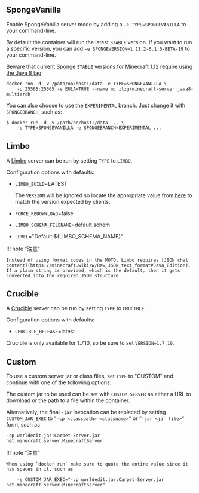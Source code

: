 
## SpongeVanilla

Enable SpongeVanilla server mode by adding a `-e TYPE=SPONGEVANILLA` to your command-line.

By default the container will run the latest `STABLE` version.
If you want to run a specific version, you can add `-e SPONGEVERSION=1.11.2-6.1.0-BETA-19` to your command-line.

Beware that current [Sponge](https://www.spongepowered.org) `STABLE` versions for Minecraft 1.12 require using [the Java 8 tag](../../versions/java.md):

``` shell
docker run -d -v /path/on/host:/data -e TYPE=SPONGEVANILLA \
    -p 25565:25565 -e EULA=TRUE --name mc itzg/minecraft-server:java8-multiarch
```

You can also choose to use the `EXPERIMENTAL` branch.
Just change it with `SPONGEBRANCH`, such as:

``` shell
$ docker run -d -v /path/on/host:/data ... \
    -e TYPE=SPONGEVANILLA -e SPONGEBRANCH=EXPERIMENTAL ...
```

## Limbo

A [Limbo](https://github.com/LOOHP/Limbo) server can be run by setting `TYPE` to `LIMBO`.

Configuration options with defaults:

- `LIMBO_BUILD`=LATEST

  The `VERSION` will be ignored so locate the appropriate value from [here](https://ci.loohpjames.com/job/Limbo/) to match the version expected by clients.

- `FORCE_REDOWNLOAD`=false
- `LIMBO_SCHEMA_FILENAME`=default.schem
- `LEVEL`="Default;${LIMBO_SCHEMA_NAME}"

!!! note "注意"

    Instead of using format codes in the MOTD, Limbo requires [JSON chat content](https://minecraft.wiki/w/Raw_JSON_text_format#Java_Edition). If a plain string is provided, which is the default, then it gets converted into the required JSON structure. 

## Crucible

A [Crucible](https://github.com/CrucibleMC/Crucible) server can be run by setting `TYPE` to `CRUCIBLE`.

Configuration options with defaults:

- `CRUCIBLE_RELEASE`=latest

Crucible is only available for 1.7.10, so be sure to set `VERSION=1.7.10`.

## Custom

To use a custom server jar or class files, set `TYPE` to "CUSTOM" and continue with one of the following options:

The custom jar to be used can be set with `CUSTOM_SERVER` as either a URL to download or the path to a file within the container.

Alternatively, the final `-jar` invocation can be replaced by setting `CUSTOM_JAR_EXEC` to "`-cp <classpath> <classname>`" or "`-jar <jar file>`" form, such as

```
-cp worldedit.jar:Carpet-Server.jar net.minecraft.server.MinecraftServer
```

!!! note "注意"

    When using `docker run` make sure to quote the entire value since it has spaces in it, such as

        -e CUSTOM_JAR_EXEC="-cp worldedit.jar:Carpet-Server.jar net.minecraft.server.MinecraftServer"